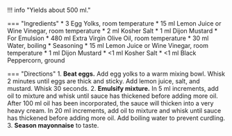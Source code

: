 !!! info "Yields about 500 ml."

=== "Ingredients"
    * 3 Egg Yolks, room temperature
    * 15 ml Lemon Juice or Wine Vinegar, room temperature
    * 2 ml Kosher Salt
    * 1 ml Dijon Mustard
    * For Emulsion
        * 480 ml Extra Virgin Olive Oil, room temperature
        * 30 ml Water, boiling
    * Seasoning
        * 15 ml Lemon Juice or Wine Vinegar, room temperature
        * 1 ml Dijon Mustard
        * <1 ml Kosher Salt
        * <1 ml Black Peppercorn, ground

=== "Directions"
    1. **Beat eggs.** Add egg yolks to a warm mixing bowl. Whisk 2 minutes until eggs are thick and sticky. Add lemon juice, salt, and mustard. Whisk 30 seconds.
    2. **Emulsify mixture.** In 5 ml increments, add oil to mixture and whisk until sauce has thickened before adding more oil. After 100 ml oil has been incorporated, the sauce will thicken into a very heavy cream. In 20 ml increments, add oil to mixture and whisk until sauce has thickened before adding more oil. Add boiling water to prevent curdling.
    3. **Season mayonnaise** to taste.

[^1]: {{ cite.child_french_cooking }}
